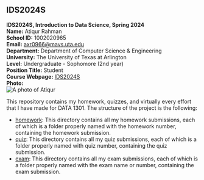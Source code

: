 ## IDS2024S

**IDS2024S, Introduction to Data Science, Spring 2024**  
**Name:** Atiqur Rahman  
**School ID:** 1002020965  
**Email:** axr0966@mavs.uta.edu  
**Department:** Department of Computer Science & Engineering  
**University:** The University of Texas at Arlington  
**Level:** Undergraduate - Sophomore (2nd year)  
**Position Title:** Student  
**Course Webpage:** [IDS2024S](www.cdslab.org/IDS2024S)  
**Photo:**  
![A photo of Atiqur](https://media.licdn.com/dms/image/D5603AQHH8PFUpLDwhQ/profile-displayphoto-shrink_800_800/0/1699648861210?e=1712188800&v=beta&t=ZC5xhRe-DaB-_AMa2E0Q0W9XhQCEHuafCC55UMvzfOw)


This repository contains my homework, quizzes, and virtually every effort that I have made for DATA 1301. The structure of the project is the following:

+ [homework](./hw): This directory contains all my homework submissions, each of which is a folder properly named with the homework number, containing the homework submission.
+ [quiz](./quiz): This directory contains all my quiz submissions, each of which is a folder properly named with quiz number, containing the quiz submission.
+ [exam](./exam): This directory contains all my exam submissions, each of which is a folder properly named with the exam name or number, containing the exam submission.
